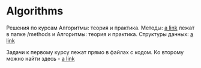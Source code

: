 # Algorithms

Решения по курсам Алгоритмы: теория и практика. Методы: [a link](https://stepik.org/course/217)
лежат в папке /methods
и Алгоритмы: теория и практика. Структуры данных: [a link](https://stepik.org/course/1547)

Задачи к первому курсу лежат прямо в файлах с кодом.
Ко второму можно найти здесь - [a link](https://stepik.org/media/attachments/lesson/41233/statements.pdf)

